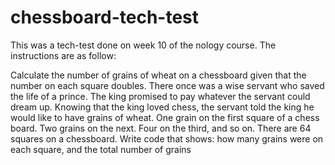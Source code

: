 # chessboard-tech-test

This was a tech-test done on week 10 of the nology course. The instructions are as follow:

Calculate the number of grains of wheat on a chessboard given that the number on each square doubles.
There once was a wise servant who saved the life of a prince. The king promised to pay whatever the servant could dream up. Knowing that the king loved chess, the servant told the king he would like to have grains of wheat. One grain on the first square of a chess board. Two grains on the next. Four on the third, and so on.
There are 64 squares on a chessboard.
Write code that shows:
how many grains were on each square, and
the total number of grains
